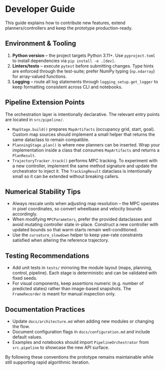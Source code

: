 # Developer Guide

This guide explains how to contribute new features, extend planners/controllers
and keep the prototype production-ready.

## Environment & Tooling

1. **Python version** – the project targets Python 3.11+. Use `pyproject.toml`
   to install dependencies via `pip install -e .[dev]`.
2. **Linters/tests** – execute `pytest` before submitting changes. Type hints
   are enforced through the test-suite; prefer NumPy typing (`np.ndarray`) for
   array-valued functions.
3. **Logging** – route all log statements through `logging_setup.get_logger` to
   keep formatting consistent across CLI and notebooks.

## Pipeline Extension Points

The orchestration layer is intentionally declarative. The relevant entry points
are located in `src/pipeline/`.

- `MapStage.build()` prepares `MapArtifacts` (occupancy grid, start, goal).
  Custom map sources should implement a small helper that returns the same
  dataclass to remain compatible.
- `PlanningStage.plan()` is where new planners can be inserted. Wrap your
  implementation inside a class that consumes `MapArtifacts` and returns a
  `PlanResult`.
- `TrajectoryTracker.track()` performs MPC tracking. To experiment with a new
  controller, implement the same method signature and update the orchestrator to
  inject it. The `TrackingResult` dataclass is intentionally small so it can be
  extended without breaking callers.

## Numerical Stability Tips

- Always rescale units when adjusting map resolution – the MPC operates in pixel
  coordinates, so convert wheelbase and velocity bounds accordingly.
- When modifying `MPCParameters`, prefer the provided dataclasses and avoid
  mutating controller state in-place. Construct a new controller with updated
  bounds so that warm starts remain well-conditioned.
- Use the `curvature_slowdown` helper to keep yaw-rate constraints satisfied
  when altering the reference trajectory.

## Testing Recommendations

- Add unit tests in `tests/` mirroring the module layout (maps, planning,
  control, pipeline). Each stage is deterministic and can be validated with
  fixed seeds.
- For visual components, keep assertions numeric (e.g. number of predicted
  states) rather than image-based snapshots. The `FrameRecorder` is meant for
  manual inspection only.

## Documentation Practices

- Update `docs/architecture.md` when adding new modules or changing the flow.
- Document configuration flags in `docs/configuration.md` and include default
  values.
- Examples and notebooks should import `PipelineOrchestrator` from
  `src.pipeline` to showcase the new API surface.

By following these conventions the prototype remains maintainable while still
supporting rapid algorithmic iteration.
